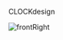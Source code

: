 CLOCKdesign

![frontRight](https://user-images.githubusercontent.com/91913978/212500218-77fbb3ad-18a7-4720-b942-9e76388c472f.png)
